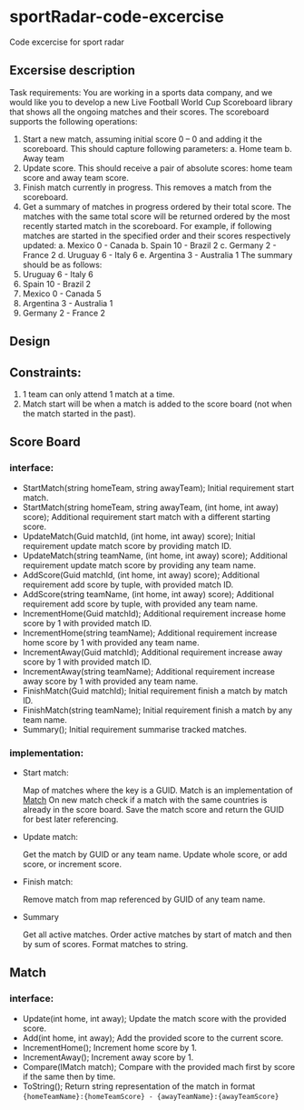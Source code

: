 # sportRadar-code-excercise

Code excercise for sport radar

## Excersise description

Task requirements:
You are working in a sports data company, and we would like you to develop a new Live Football
World Cup Scoreboard library that shows all the ongoing matches and their scores.
The scoreboard supports the following operations:

1. Start a new match, assuming initial score 0 – 0 and adding it the scoreboard.
   This should capture following parameters:
   a. Home team
   b. Away team
2. Update score. This should receive a pair of absolute scores: home team score and away
   team score.
3. Finish match currently in progress. This removes a match from the scoreboard.
4. Get a summary of matches in progress ordered by their total score. The matches with the
   same total score will be returned ordered by the most recently started match in the
   scoreboard.
   For example, if following matches are started in the specified order and their scores
   respectively updated:
   a. Mexico 0 - Canada
   b. Spain 10 - Brazil 2
   c. Germany 2 - France 2
   d. Uruguay 6 - Italy 6
   e. Argentina 3 - Australia 1
   The summary should be as follows:
5. Uruguay 6 - Italy 6
6. Spain 10 - Brazil 2
7. Mexico 0 - Canada 5
8. Argentina 3 - Australia 1
9. Germany 2 - France 2

## Design

## Constraints:

1. 1 team can only attend 1 match at a time.
2. Match start will be when a match is added to the score board (not when the match started in the past).

## Score Board

### interface:

- StartMatch(string homeTeam, string awayTeam); Initial requirement start match.
- StartMatch(string homeTeam, string awayTeam, (int home, int away) score); Additional requirement start match with a different starting score.
- UpdateMatch(Guid matchId, (int home, int away) score); Initial requirement update match score by providing match ID.
- UpdateMatch(string teamName, (int home, int away) score); Additional requirement update match score by providing any team name.
- AddScore(Guid matchId, (int home, int away) score); Additional requirement add score by tuple, with provided match ID.
- AddScore(string teamName, (int home, int away) score); Additional requirement add score by tuple, with provided any team name.
- IncrementHome(Guid matchId); Additional requirement increase home score by 1 with provided match ID.
- IncrementHome(string teamName); Additional requirement increase home score by 1 with provided any team name.
- IncrementAway(Guid matchId); Additional requirement increase away score by 1 with provided match ID.
- IncrementAway(string teamName); Additional requirement increase away score by 1 with provided any team name.
- FinishMatch(Guid matchId); Initial requirement finish a match by match ID.
- FinishMatch(string teamName); Initial requirement finish a match by any team name.
- Summary(); Initial requirement summarise tracked matches.

### implementation:

- Start match:

  Map of matches where the key is a GUID. Match is an implementation of [Match](#match)
  On new match check if a match with the same countries is already in the score board.
  Save the match score and return the GUID for best later referencing.

- Update match:

  Get the match by GUID or any team name.
  Update whole score, or add score, or increment score.

- Finish match:

  Remove match from map referenced by GUID of any team name.

- Summary

  Get all active matches.
  Order active matches by start of match and then by sum of scores.
  Format matches to string.

## Match

### interface:

- Update(int home, int away); Update the match score with the provided score.
- Add(int home, int away); Add the provided score to the current score.
- IncrementHome(); Increment home score by 1.
- IncrementAway(); Increment away score by 1.
- Compare(IMatch match); Compare with the provided mach first by score if the same then by time.
- ToString(); Return string representation of the match in format `{homeTeamName}:{homeTeamScore} - {awayTeamName}:{awayTeamScore}`
